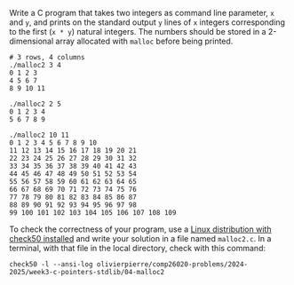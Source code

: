 Write a C program that takes two integers as command line parameter, `x` and `y`, and prints on the standard output `y` lines of `x` integers corresponding to the first (`x * y`) natural integers.
The numbers should be stored in a 2-dimensional array allocated with `malloc` before being printed.

```shell
# 3 rows, 4 columns
./malloc2 3 4
0 1 2 3
4 5 6 7
8 9 10 11

./malloc2 2 5
0 1 2 3 4
5 6 7 8 9

./malloc2 10 11
0 1 2 3 4 5 6 7 8 9 10
11 12 13 14 15 16 17 18 19 20 21
22 23 24 25 26 27 28 29 30 31 32
33 34 35 36 37 38 39 40 41 42 43
44 45 46 47 48 49 50 51 52 53 54
55 56 57 58 59 60 61 62 63 64 65
66 67 68 69 70 71 72 73 74 75 76
77 78 79 80 81 82 83 84 85 86 87
88 89 90 91 92 93 94 95 96 97 98
99 100 101 102 103 104 105 106 107 108 109
```

To check the correctness of your program, use a [Linux distribution with check50 installed](https://github.com/olivierpierre/comp26020-devcontainer) and write your solution in a file named `malloc2.c`.
In a terminal, with that file in the local directory, check with this command:

```shell
check50 -l --ansi-log olivierpierre/comp26020-problems/2024-2025/week3-c-pointers-stdlib/04-malloc2
```
